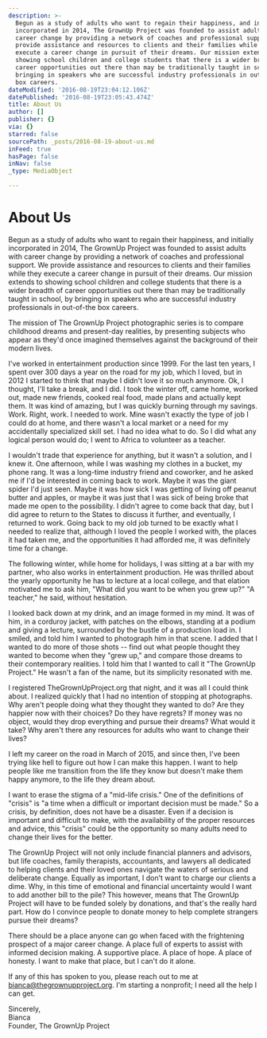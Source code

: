 ```yaml
---
description: >-
  Begun as a study of adults who want to regain their happiness, and initially
  incorporated in 2014, The GrownUp Project was founded to assist adults with
  career change by providing a network of coaches and professional support. We
  provide assistance and resources to clients and their families while they
  execute a career change in pursuit of their dreams. Our mission extends to
  showing school children and college students that there is a wider breadth of
  career opportunities out there than may be traditionally taught in school, by
  bringing in speakers who are successful industry professionals in out-of-the
  box careers.
dateModified: '2016-08-19T23:04:12.106Z'
datePublished: '2016-08-19T23:05:43.474Z'
title: About Us
author: []
publisher: {}
via: {}
starred: false
sourcePath: _posts/2016-08-19-about-us.md
inFeed: true
hasPage: false
inNav: false
_type: MediaObject

---
```

# About Us

Begun as a study of adults who want to regain their happiness, and initially incorporated in 2014, The GrownUp Project was founded to assist adults with career change by providing a network of coaches and professional support. We provide assistance and resources to clients and their families while they execute a career change in pursuit of their dreams. Our mission extends to showing school children and college students that there is a wider breadth of career opportunities out there than may be traditionally taught in school, by bringing in speakers who are successful industry professionals in out-of-the box careers.

The mission of The GrownUp Project photographic series is to compare childhood dreams and present-day realities, by presenting subjects who appear as they'd once imagined themselves against the background of their modern lives.

I've worked in entertainment production since 1999\. For the last ten years, I spent over 300 days a year on the road for my job, which I loved, but in 2012 I started to think that maybe I didn't love it so much anymore. Ok, I thought, I'll take a break, and I did. I took the winter off, came home, worked out, made new friends, cooked real food, made plans and actually kept them. It was kind of amazing, but I was quickly burning through my savings. Work. Right, work. I needed to work. Mine wasn't exactly the type of job I could do at home, and there wasn't a local market or a need for my accidentally specialized skill set. I had no idea what to do. So I did what any logical person would do; I went to Africa to volunteer as a teacher.

I wouldn't trade that experience for anything, but it wasn't a solution, and I knew it. One afternoon, while I was washing my clothes in a bucket, my phone rang. It was a long-time industry friend and coworker, and he asked me if I'd be interested in coming back to work. Maybe it was the giant spider I'd just seen. Maybe it was how sick I was getting of living off peanut butter and apples, or maybe it was just that I was sick of being broke that made me open to the possibility. I didn't agree to come back that day, but I did agree to return to the States to discuss it further, and eventually, I returned to work. Going back to my old job turned to be exactly what I needed to realize that, although I loved the people I worked with, the places it had taken me, and the opportunities it had afforded me, it was definitely time for a change.

The following winter, while home for holidays, I was sitting at a bar with my partner, who also works in entertainment production. He was thrilled about the yearly opportunity he has to lecture at a local college, and that elation motivated me to ask him, "What did you want to be when you grew up?" "A teacher," he said, without hesitation.

I looked back down at my drink, and an image formed in my mind. It was of him, in a corduroy jacket, with patches on the elbows, standing at a podium and giving a lecture, surrounded by the bustle of a production load in. I smiled, and told him I wanted to photograph him in that scene. I added that I wanted to do more of those shots -- find out what people thought they wanted to become when they "grew up," and compare those dreams to their contemporary realities. I told him that I wanted to call it "The GrownUp Project." He wasn't a fan of the name, but its simplicity resonated with me.

I registered TheGrownUpProject.org that night, and it was all I could think about. I realized quickly that I had no intention of stopping at photographs. Why aren't people doing what they thought they wanted to do? Are they happier now with their choices? Do they have regrets? If money was no object, would they drop everything and pursue their dreams? What would it take? Why aren't there any resources for adults who want to change their lives?

I left my career on the road in March of 2015, and since then, I've been trying like hell to figure out how I can make this happen. I want to help people like me transition from the life they know but doesn't make them happy anymore, to the life they dream about.

I want to erase the stigma of a "mid-life crisis." One of the definitions of "crisis" is "a time when a difficult or important decision must be made." So a crisis, by definition, does not have be a disaster. Even if a decision is important and difficult to make, with the availability of the proper resources and advice, this "crisis" could be the opportunity so many adults need to change their lives for the better.

The GrownUp Project will not only include financial planners and advisors, but life coaches, family therapists, accountants, and lawyers all dedicated to helping clients and their loved ones navigate the waters of serious and deliberate change. Equally as important, I don't want to charge our clients a dime. Why, in this time of emotional and financial uncertainty would I want to add another bill to the pile? This however, means that The GrownUp Project will have to be funded solely by donations, and that's the really hard part. How do I convince people to donate money to help complete strangers pursue their dreams?

There should be a place anyone can go when faced with the frightening prospect of a major career change. A place full of experts to assist with informed decision making. A supportive place. A place of hope. A place of honesty. I want to make that place, but I can't do it alone.

If any of this has spoken to you, please reach out to me at [bianca@thegrownupproject.org][0]. I'm starting a nonprofit; I need all the help I can get.

Sincerely,  
Bianca  
Founder, The GrownUp Project

[0]: http://mailto:bianca@thegrownupproject.org/